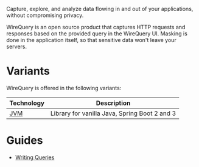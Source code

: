 Capture, explore, and analyze data flowing in and out of your applications, without compromising privacy.

WireQuery is an open source product that captures HTTP requests and responses based on the provided query in the
WireQuery UI. Masking is done in the application itself, so that sensitive data won't leave your servers.

# Variants

WireQuery is offered in the following variants:

| Technology      | Description                                   |
|-----------------|-----------------------------------------------|
| [JVM](/sdk/jvm) | Library for vanilla Java, Spring Boot 2 and 3 |

# Guides

- [Writing Queries](/docs/writing-queries.md)

